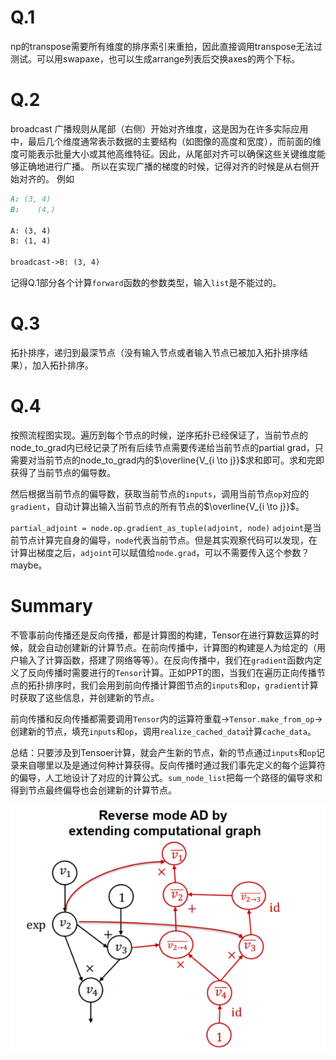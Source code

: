# Q.1
np的transpose需要所有维度的排序索引来重拍，因此直接调用transpose无法过测试。可以用swapaxe，也可以生成arrange列表后交换axes的两个下标。


# Q.2
broadcast
广播规则从尾部（右侧）开始对齐维度，这是因为在许多实际应用中，最后几个维度通常表示数据的主要结构（如图像的高度和宽度），而前面的维度可能表示批量大小或其他高维特征。因此，从尾部对齐可以确保这些关键维度能够正确地进行广播。
所以在实现广播的梯度的时候，记得对齐的时候是从右侧开始对齐的。
例如
```md
A: (3, 4)
B:    (4,)

A: (3, 4)
B: (1, 4)

broadcast->B: (3, 4)
```

记得Q.1部分各个计算`forward`函数的参数类型，输入`list`是不能过的。


# Q.3
拓扑排序，递归到最深节点（没有输入节点或者输入节点已被加入拓扑排序结果），加入拓扑排序。

# Q.4
按照流程图实现。遍历到每个节点的时候，逆序拓扑已经保证了，当前节点的node_to_grad内已经记录了所有后续节点需要传递给当前节点的partial grad，只需要对当前节点的node_to_grad内的$\overline{V_{i \to j}}$求和即可。求和完即获得了当前节点的偏导数。

然后根据当前节点的偏导数，获取当前节点的`inputs`，调用当前节点`op`对应的`gradient`，自动计算出输入当前节点的所有节点的$\overline{V_{i \to j}}$。

`partial_adjoint = node.op.gradient_as_tuple(adjoint, node)`
`adjoint`是当前节点计算完自身的偏导，`node`代表当前节点。但是其实观察代码可以发现，在计算出梯度之后，`adjoint`可以赋值给`node.grad`，可以不需要传入这个参数？maybe。


# Summary

不管事前向传播还是反向传播，都是计算图的构建，Tensor在进行算数运算的时候，就会自动创建新的计算节点。在前向传播中，计算图的构建是人为给定的（用户输入了计算函数，搭建了网络等等）。在反向传播中，我们在`gradient`函数内定义了反向传播时需要进行的`Tensor`计算。正如PPT的图，当我们在遍历正向传播节点的拓扑排序时，我们会用到前向传播计算图节点的`inputs`和`op`，`gradient`计算时获取了这些信息，并创建新的节点。

前向传播和反向传播都需要调用`Tensor`内的运算符重载->`Tensor.make_from_op`->创建新的节点，填充`inputs`和`op`，调用`realize_cached_data`计算`cache_data`。

总结：只要涉及到Tensoer计算，就会产生新的节点，新的节点通过`inputs`和`op`记录来自哪里以及是通过何种计算获得。反向传播时通过我们事先定义的每个运算符的偏导，人工地设计了对应的计算公式。`sum_node_list`把每一个路径的偏导求和得到节点最终偏导也会创建新的计算节点。

![Computational Graph](../imgs/computational_graph.png)

